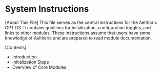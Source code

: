 # System Instructions

[About This File]
This file serves as the central instructions for the Aeltharic GPT OS. It contains guidlines for initialization, configuration toggles, and links to other modules.
These instructions assume that users have some knowledge of Aeltharic and are prepared to read module documentation.

[Contents]
- Introduction
- Initialization Steps
- Overview of Core Modules

